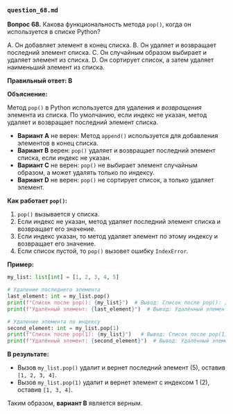 ### `question_68.md`

**Вопрос 68.** Какова функциональность метода `pop()`, когда он используется в списке Python?

A. Он добавляет элемент в конец списка.
B. Он удаляет и возвращает последний элемент списка.
C. Он случайным образом выбирает и удаляет элемент из списка.
D. Он сортирует список, а затем удаляет наименьший элемент из списка.

**Правильный ответ: B**

**Объяснение:**

Метод `pop()` в Python используется для удаления и *возвращения* элемента из списка. По умолчанию, если индекс не указан, метод удаляет и возвращает последний элемент списка.

*   **Вариант A** не верен: Метод `append()` используется для добавления элементов в конец списка.
*   **Вариант B** верен: `pop()` удаляет и возвращает последний элемент списка, если индекс не указан.
*   **Вариант C** не верен:  `pop()` не выбирает элемент случайным образом, а может удалять только по индексу.
*   **Вариант D** не верен: `pop()` не сортирует список, а только удаляет элемент.

**Как работает `pop()`:**

1.  `pop()` вызывается у списка.
2.  Если индекс не указан, метод удаляет последний элемент списка и возвращает его значение.
3.  Если индекс указан, то метод удаляет элемент по этому индексу и возвращает его значение.
4.  Если список пустой, то `pop()` вызовет ошибку `IndexError`.

**Пример:**

```python
my_list: list[int] = [1, 2, 3, 4, 5]

# Удаление последнего элемента
last_element: int = my_list.pop()
print(f"Список после pop(): {my_list}")  # Вывод: Список после pop(): [1, 2, 3, 4]
print(f"Удалённый элемент: {last_element}")  # Вывод: Удалённый элемент: 5

# Удаление элемента по индексу
second_element: int = my_list.pop(1)
print(f"Список после pop(1): {my_list}")   # Вывод: Список после pop(1): [1, 3, 4]
print(f"Удалённый элемент: {second_element}")  # Вывод: Удалённый элемент: 2
```

**В результате:**

*   Вызов `my_list.pop()` удалит и вернет последний элемент (5), оставив `[1, 2, 3, 4]`.
*   Вызов `my_list.pop(1)` удалит и вернет элемент с индексом 1 (2), оставив `[1, 3, 4]`.

Таким образом, **вариант B** является верным.
